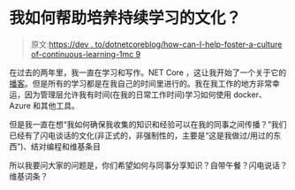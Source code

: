 # 我如何帮助培养持续学习的文化？

> 原文:[https://dev . to/dotnetcoreblog/how-can-I-help-foster-a-culture of-continuous-learning-1mc 9](https://dev.to/dotnetcoreblog/how-can-i-help-foster-a-culture-of-continual-learning-1mc9)

在过去的两年里，我一直在学习和写作。NET Core ，这让我开始了一个关于它的[播客](https://dotnetcore.show/)。但是所有的学习都是在我自己的时间里进行的。我在我工作的地方非常幸运，因为管理层允许我有时间(在我的日常工作时间)学习如何使用 docker、Azure 和其他工具。

但是我一直在想“我如何确保我收集的知识和经验可以在我的同事之间传播？”我们已经有了闪电谈话的文化(非正式的，非强制性的，主要是“这是我做过/用过的东西”)、结对编程和维基条目

所以我要问大家的问题是，你们希望如何与同事分享知识？自带午餐？闪电说话？维基词条？